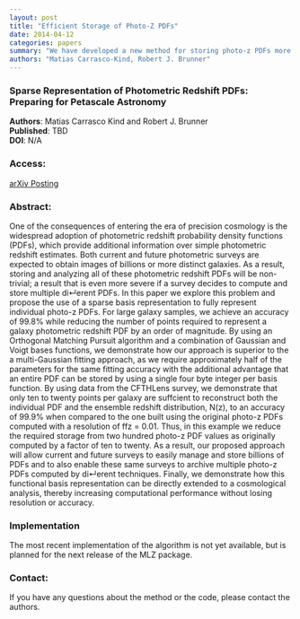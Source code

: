 ```yaml
---
layout: post
title: "Efficient Storage of Photo-Z PDFs"
date: 2014-04-12
categories: papers
summary: "We have developed a new method for storing photo-z PDFs more efficiently"
authors: "Matias Carrasco-Kind, Robert J. Brunner"
---
```


### Sparse Representation of Photometric Redshift PDFs: Preparing for Petascale Astronomy

**Authors**: Matias Carrasco Kind and Robert J. Brunner  
**Published**:   TBD  
**DOI**: N/A

### Access:

[arXiv Posting](http://arxiv.org/abs/1404.6442)  


### Abstract:

One of the consequences of entering the era of precision cosmology is
the widespread adoption of photometric redshift probability density
functions (PDFs), which provide additional information over simple
photometric redshift estimates. Both current and future photometric
surveys are expected to obtain images of billions or more distinct
galaxies. As a result, storing and analyzing all of these photometric
redshift PDFs will be non- trivial; a result that is even more severe if
a survey decides to compute and store multiple di↵erent PDFs. In this
paper we explore this problem and propose the use of a sparse basis
representation to fully represent individual photo-z PDFs. For large
galaxy samples, we achieve an accuracy of 99.8% while reducing the
number of points required to represent a galaxy photometric redshift PDF
by an order of magnitude. By using an Orthogonal Matching Pursuit
algorithm and a combination of Gaussian and Voigt bases functions, we
demonstrate how our approach is superior to the a multi-Gaussian fitting
approach, as we require approximately half of the parameters for the
same fitting accuracy with the additional advantage that an entire PDF
can be stored by using a single four byte integer per basis function. By
using data from the CFTHLens survey, we demonstrate that only ten to
twenty points per galaxy are suffcient to reconstruct both the individual
PDF and the ensemble redshift distribution, N(z), to an accuracy of
99.9% when compared to the one built using the original photo-z PDFs
computed with a resolution of ffz = 0.01. Thus, in this example we reduce
the required storage from two hundred photo-z PDF values as originally
computed by a factor of ten to twenty. As a result, our proposed
approach will allow current and future surveys to easily manage and
store billions of PDFs and to also enable these same surveys to archive
multiple photo-z PDFs computed by di↵erent techniques. Finally, we
demonstrate how this functional basis representation can be directly
extended to a cosmological analysis, thereby increasing computational
performance without losing resolution or accuracy.

### Implementation

The most recent implementation of the algorithm is not yet available,
but is planned for the next release of the MLZ package.

### Contact:

If you have any questions about the method or the code, please contact
the authors.
